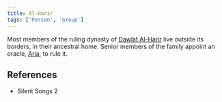 ```yaml
---
title: Al-Harir
tags: ['Person', 'Group']
---
```

Most members of the ruling dynasty of [Dawlat Al-Harir](_wiki/dawlat-al-harir.md) live outside its borders, in their ancestral home. Senior members of the family appoint an oracle, [Aria](_wiki/aria.md), to rule it.

## References
- Silent Songs 2
